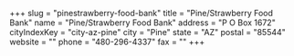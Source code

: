 +++
slug = "pinestrawberry-food-bank"
title = "Pine/Strawberry Food Bank"
name = "Pine/Strawberry Food Bank"
address = "P O Box 1672"
cityIndexKey = "city-az-pine"
city = "Pine"
state = "AZ"
postal = "85544"
website = ""
phone = "480-296-4337"
fax = ""
+++
